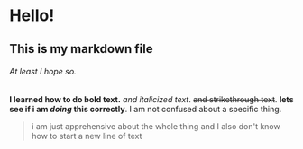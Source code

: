 # Hello! 
## This is my markdown file
###### At least I hope so. 
**I learned how to do bold text.**
*and italicized text*.
~~and strikethrough text~~.
**lets see if i am _doing_ this correctly**.
I am not confused about a specific thing.

> i am just apprehensive about the whole thing and I also don't know how to start a new line of text 
